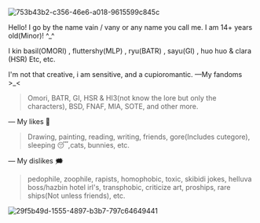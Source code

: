 ![753b43b2-c356-46e6-a018-9615599c845c](https://github.com/Exorcists-tale/Zozo-sleepy-zzz/assets/171959873/ff25187e-5d9d-440d-b1b6-4b39d6f15de1)

Hello! I go by the name vain / vany or any name you call me. I am 14+ years old(Minor)! ^_^

I kin basil(OMORI) , fluttershy(MLP) , ryu(BATR) , sayu(GI) , huo huo & clara (HSR)  Etc, etc. 

I'm not that creative, i am sensitive, and a cupioromantic. 
—My fandoms >_<
> Omori, BATR, GI, HSR & HI3(not know the lore but only the characters), BSD, FNAF, MIA, SOTE, and other more.

— My likes 🍥
> Drawing, painting, reading, writing, friends, gore(Includes cutegore), sleeping 😴,cats, bunnies, etc.

— My dislikes 🗯️
> pedophile, zoophile, rapists, homophobic, toxic, skibidi jokes, helluva boss/hazbin hotel irl's, transphobic, criticize art, proships, rare ships(Not unless friends), etc.

![29f5b49d-1555-4897-b3b7-797c64649441](https://github.com/Exorcists-tale/Zozo-sleepy-zzz/assets/171959873/363d89e1-86ae-46aa-a6a0-8d65bfcfa146)


